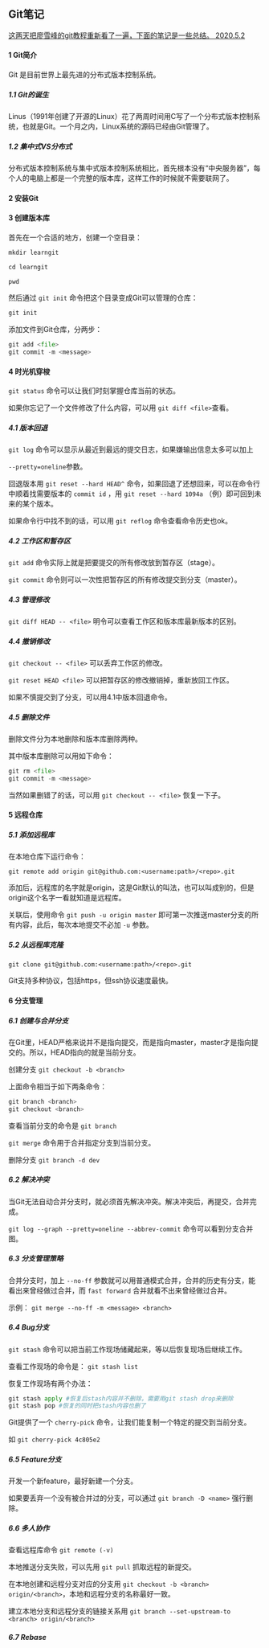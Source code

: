 ##  Git笔记

<u>这两天把廖雪峰的git教程重新看了一遍，下面的笔记是一些总结。 2020.5.2</u>

####  1 Git简介

Git 是目前世界上最先进的分布式版本控制系统。

##### 1.1 Git的诞生

Linus（1991年创建了开源的Linux）花了两周时间用C写了一个分布式版本控制系统，也就是Git。一个月之内，Linux系统的源码已经由Git管理了。

#####  1.2 集中式VS分布式

分布式版本控制系统与集中式版本控制系统相比，首先根本没有“中央服务器”，每个人的电脑上都是一个完整的版本库，这样工作的时候就不需要联网了。

#### 2 安装Git

#### 3 创建版本库

首先在一个合适的地方，创建一个空目录：

```python
mkdir learngit

cd learngit

pwd
```

然后通过 `git init` 命令把这个目录变成Git可以管理的仓库：

```python
git init
```

添加文件到Git仓库，分两步：

```python
git add <file>
git commit -m <message>
```

#### 4 时光机穿梭

`git status` 命令可以让我们时刻掌握仓库当前的状态。

如果你忘记了一个文件修改了什么内容，可以用 `git diff <file>`查看。

##### 4.1 版本回退

`git log` 命令可以显示从最近到最远的提交日志，如果嫌输出信息太多可以加上

`--pretty=oneline`参数。

回退版本用 `git reset --hard HEAD^` 命令，如果回退了还想回来，可以在命令行中顺着找需要版本的 `commit id` ，用 `git reset --hard 1094a` （例）即可回到未来的某个版本。

如果命令行中找不到的话，可以用 `git reflog` 命令查看命令历史也ok。

##### 4.2 工作区和暂存区

`git add` 命令实际上就是把要提交的所有修改放到暂存区（stage）。

`git commit` 命令则可以一次性把暂存区的所有修改提交到分支（master）。

##### 4.3 管理修改

`git diff HEAD -- <file>` 明令可以查看工作区和版本库最新版本的区别。

##### 4.4 撤销修改

`git checkout -- <file>` 可以丢弃工作区的修改。

`git reset HEAD <file>` 可以把暂存区的修改撤销掉，重新放回工作区。

如果不慎提交到了分支，可以用4.1中版本回退命令。

##### 4.5 删除文件

删除文件分为本地删除和版本库删除两种。

其中版本库删除可以用如下命令：

```python
git rm <file>
git commit -m <message>
```

当然如果删错了的话，可以用 `git checkout -- <file>` 恢复一下子。

#### 5 远程仓库

##### 5.1 添加远程库

在本地仓库下运行命令：

`git remote add origin git@github.com:<username:path>/<repo>.git`

添加后，远程库的名字就是origin，这是Git默认的叫法，也可以叫成别的，但是origin这个名字一看就知道是远程库。

关联后，使用命令 `git push -u origin master` 即可第一次推送master分支的所有内容，此后，每次本地提交不必加 `-u` 参数。

##### 5.2 从远程库克隆

`git clone git@github.com:<username:path>/<repo>.git`

Git支持多种协议，包括https，但ssh协议速度最快。

#### 6 分支管理

##### 6.1 创建与合并分支

在Git里，HEAD严格来说并不是指向提交，而是指向master，master才是指向提交的。所以，HEAD指向的就是当前分支。

创建分支 `git checkout -b <branch>`

上面命令相当于如下两条命令：

```python
git branch <branch>
git checkout <branch>
```

查看当前分支的命令是 `git branch`

`git merge` 命令用于合并指定分支到当前分支。

删除分支 `git branch -d dev`

##### 6.2 解决冲突

当Git无法自动合并分支时，就必须首先解决冲突。解决冲突后，再提交，合并完成。

`git log --graph --pretty=oneline --abbrev-commit` 命令可以看到分支合并图。

##### 6.3 分支管理策略

合并分支时，加上 `--no-ff` 参数就可以用普通模式合并，合并的历史有分支，能看出来曾经做过合并，而 `fast forward` 合并就看不出来曾经做过合并。

示例： `git merge --no-ff -m <message> <branch>`

##### 6.4 Bug分支

`git stash` 命令可以把当前工作现场储藏起来，等以后恢复现场后继续工作。

查看工作现场的命令是： `git stash list`

恢复工作现场有两个办法：

```python
git stash apply #恢复后stash内容并不删除，需要用git stash drop来删除
git stash pop #恢复的同时把stash内容也删了
```

Git提供了一个 `cherry-pick` 命令，让我们能复制一个特定的提交到当前分支。

如 `git cherry-pick 4c805e2`

##### 6.5 Feature分支

开发一个新feature，最好新建一个分支。

如果要丢弃一个没有被合并过的分支，可以通过 `git branch -D <name>` 强行删除。

##### 6.6 多人协作

查看远程库命令 `git remote (-v)`

本地推送分支失败，可以先用 `git pull` 抓取远程的新提交。

在本地创建和远程分支对应的分支用 `git checkout -b <branch> origin/<branch>`，本地和远程分支的名称最好一致。

建立本地分支和远程分支的链接关系用 `git branch --set-upstream-to <branch> origin/<branch>`

##### 6.7 Rebase


